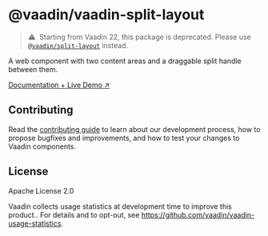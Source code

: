 # @vaadin/vaadin-split-layout

> ⚠️&nbsp; Starting from Vaadin 22, this package is deprecated.
> Please use [`@vaadin/split-layout`](https://www.npmjs.com/package/@vaadin/split-layout) instead.

A web component with two content areas and a draggable split handle between them.

[Documentation + Live Demo ↗](https://vaadin.com/docs/latest/components/split-layout)

## Contributing

Read the [contributing guide](https://vaadin.com/docs/latest/contributing/overview) to learn about our development process, how to propose bugfixes and improvements, and how to test your changes to Vaadin components.

## License

Apache License 2.0

Vaadin collects usage statistics at development time to improve this product..
For details and to opt-out, see https://github.com/vaadin/vaadin-usage-statistics.
